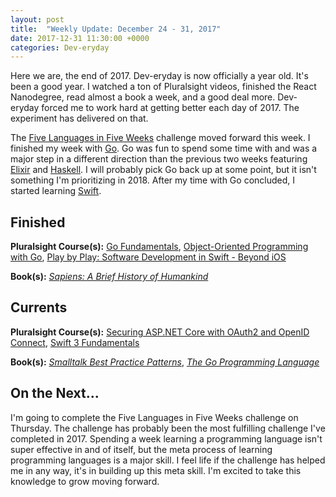 ```yaml
---
layout: post
title:  "Weekly Update: December 24 - 31, 2017"
date: 2017-12-31 11:30:00 +0000
categories: Dev-eryday
---
```

Here we are, the end of 2017. Dev-eryday is now officially a year old. It's been a good year. I watched a ton of Pluralsight videos, finished the React Nanodegree, read almost a book a week, and a good deal more. Dev-eryday forced me to work hard at getting better each day of 2017. The experiment has delivered on that.

The [Five Languages in Five Weeks][fnf] challenge moved forward this week. I finished my week with [Go][g]. Go was fun to spend some time with and was a major step in a different direction than the previous two weeks featuring [Elixir][ex] and [Haskell][hs]. I will probably pick Go back up at some point, but it isn't something I'm prioritizing in 2018. After my time with Go concluded, I started learning [Swift][swi]. 

Finished
--------

**Pluralsight Course(s):** [Go Fundamentals][gof], [Object-Oriented Programming with Go][oogo], [Play by Play: Software Development in Swift - Beyond iOS][pbp]

**Book(s):** *[Sapiens: A Brief History of Humankind][sap]*

Currents
--------
**Pluralsight Course(s):**  [Securing ASP.NET Core with OAuth2 and OpenID Connect][secure], [Swift 3 Fundamentals][sf]

**Book(s):** *[Smalltalk Best Practice Patterns][sbp]*, *[The Go Programming Language][tgp]*

On the Next...
--------
I'm going to complete the Five Languages in Five Weeks challenge on Thursday. The challenge has probably been the most fulfilling challenge I've completed in 2017. Spending a week learning a programming language isn't super effective in and of itself, but the meta process of learning programming languages is a major skill. I feel life if the challenge has helped me in any way, it's in building up this meta skill. I'm excited to take this knowledge to grow moving forward.

[hs]: https://www.haskell.org/
[g]: https://golang.org/
[tls]: https://www.amazon.com/Little-Schemer-Daniel-P-Friedman/dp/0262560992/
[core]: https://app.pluralsight.com/library/courses/aspdotnetcore-implementing-securing-api/table-of-contents
[sbp]: https://www.amazon.com/Smalltalk-Best-Practice-Patterns-Kent/dp/013476904X
[secure]: https://app.pluralsight.com/library/courses/asp-dotnet-core-oauth2-openid-connect-securing/table-of-contents
[core2]: https://app.pluralsight.com/library/courses/asp-dot-net-core-oauth/table-of-contents
[fnf]: https://dev-eryday.com/challenge/2017/11/30/Five-Languages-in-Five-Weeks.html
[ts]: https://www.typescriptlang.org/
[ex]: http://elixir-lang.github.io/
[ps]: https://app.pluralsight.com/library/courses/play-by-play-problem-solving-developer-world/table-of-contents
[expl]: https://app.pluralsight.com/library/courses/elixir-getting-started/table-of-contents
[pe]: https://pragprog.com/book/elixir13/programming-elixir-1-3
[eia]: https://www.manning.com/books/elixir-in-action
[tsw]: https://www.amazon.com/Startup-Way-Companies-Entrepreneurial-Management/dp/1101903201
[exend]: https://dev-eryday.com/challenge/2017/12/14/Five-in-Five-Week-Two-Elixir-Review.html
[hsstart]: https://dev-eryday.com/challenge/2017/12/15/Week-Three-Haskell.html
[hf]: https://app.pluralsight.com/library/courses/haskell-fundamentals-part1/table-of-contents
[lh]: http://learnyouahaskell.com/chapters
[fen]: https://www.amazon.com/Surely-Youre-Joking-Mr-Feynman-ebook/dp/B003V1WXKU/
[gof]: https://app.pluralsight.com/library/courses/go-fundamentals/table-of-contents
[sap]: https://www.amazon.com/Sapiens-Humankind-Yuval-Noah-Harari-ebook/dp/B00ICN066A/
[oogo]: https://app.pluralsight.com/library/courses/go-object-oriented-programming/table-of-contents
[tgp]: https://www.amazon.com/Programming-Language-Addison-Wesley-Professional-Computing/dp/0134190440/
[swi]: https://swift.org/
[kl]: https://kotlinlang.org/
[pbp]: https://app.pluralsight.com/library/courses/play-by-play-software-development-swift-ios/table-of-contents
[sf]: https://app.pluralsight.com/library/courses/swift3-fundamentals/table-of-contents